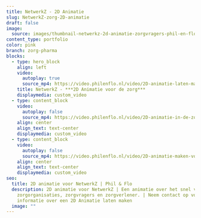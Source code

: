 ```yaml
---
title: NetwerkZ - 2D Animatie
slug: NetwerkZ-zorg-2D-animatie
draft: false
image:
  source: images/thumbnail-netwerkz-2d-animatie-zorgvragers-phil-en-flo-1-1.png
content_type: portfolio
color: pink
branch: zorg-pharma
blocks:
  - type: hero_block
    align: left
    video:
      autoplay: true
      source_mp4: https://video.philenflo.nl/video/2D-animatie-laten-maken-voor-de-zorg.mp4
    title: NetwerkZ - ***2D Animatie voor de zorg***
    displaymedia: custom_video
  - type: content_block
    video:
      autoplay: false
      source_mp4: https://video.philenflo.nl/video/2D-animatie-in-de-zorg.mp4
    align: center
    align_text: text-center
    displaymedia: custom_video
  - type: content_block
    video:
      autoplay: false
      source_mp4: https://video.philenflo.nl/video/2D-animatie-maken-voor-in-de-zorg.mp4
    align: center
    align_text: text-center
    displaymedia: custom_video
seo:
  title: 2D animatie voor NetwerkZ | Phil & Flo
  description: 2D animatie voor NetwerkZ | Een animatie over het snel vinden van
    zorgorganisaties, zorgvragers en zorgverlener. | Neem contact op voor meer
    informatie over een 2D Animatie laten maken
  image: ""
---
```

